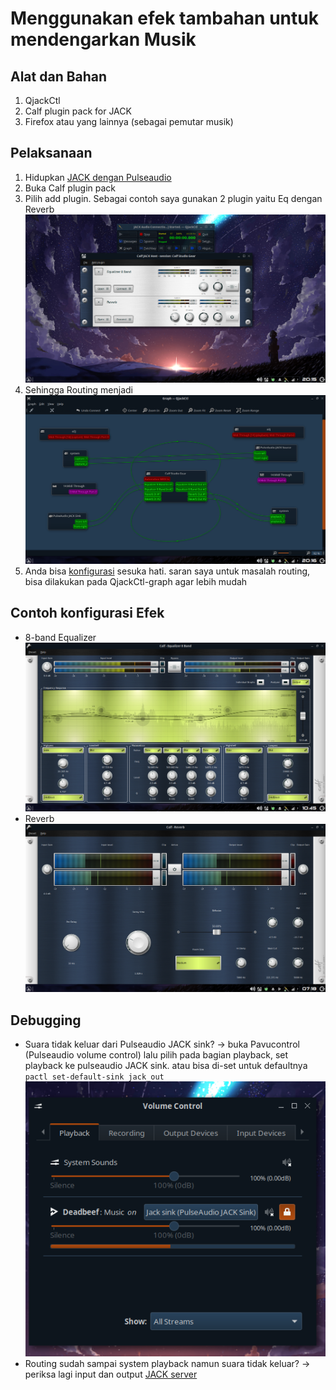# Menggunakan efek tambahan untuk mendengarkan Musik

## Alat dan Bahan

1. QjackCtl
2. Calf plugin pack for JACK
3. Firefox atau yang lainnya (sebagai pemutar musik)

## Pelaksanaan

1. Hidupkan [JACK dengan Pulseaudio](Jack_pulse.md)
2. Buka Calf plugin pack
3. Pilih add plugin. Sebagai contoh saya gunakan 2 plugin yaitu Eq dengan Reverb  
   ![](image/jackeffect.png)
4. Sehingga Routing menjadi  
   ![](image/qjack-route3.png)
5. Anda bisa [konfigurasi](Efek_jack2.md) sesuka hati. saran saya untuk masalah routing, bisa dilakukan pada QjackCtl-graph agar lebih mudah

## Contoh konfigurasi Efek

- 8-band Equalizer  
  ![](image/eq2.png)
- Reverb
  ![](image/reverb1.png)

## Debugging

- Suara tidak keluar dari Pulseaudio JACK sink? -> buka Pavucontrol (Pulseaudio volume control) lalu pilih pada bagian playback, set playback ke pulseaudio JACK sink. atau bisa di-set untuk defaultnya `pactl set-default-sink jack_out`  
  ![](image/pulseconf1.png)
- Routing sudah sampai system playback namun suara tidak keluar? -> periksa lagi input dan output [JACK server](QjackCtl1.md)
